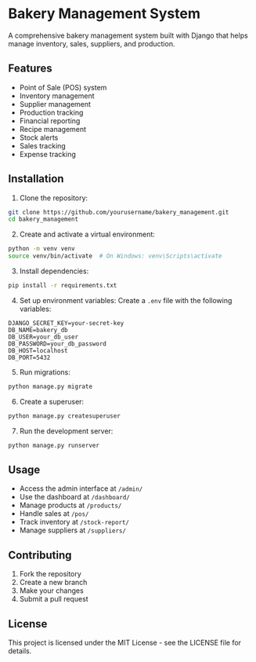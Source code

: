 # Bakery Management System

A comprehensive bakery management system built with Django that helps manage inventory, sales, suppliers, and production.

## Features

- Point of Sale (POS) system
- Inventory management
- Supplier management
- Production tracking
- Financial reporting
- Recipe management
- Stock alerts
- Sales tracking
- Expense tracking

## Installation

1. Clone the repository:
```bash
git clone https://github.com/yourusername/bakery_management.git
cd bakery_management
```

2. Create and activate a virtual environment:
```bash
python -m venv venv
source venv/bin/activate  # On Windows: venv\Scripts\activate
```

3. Install dependencies:
```bash
pip install -r requirements.txt
```

4. Set up environment variables:
Create a `.env` file with the following variables:
```
DJANGO_SECRET_KEY=your-secret-key
DB_NAME=bakery_db
DB_USER=your_db_user
DB_PASSWORD=your_db_password
DB_HOST=localhost
DB_PORT=5432
```

5. Run migrations:
```bash
python manage.py migrate
```

6. Create a superuser:
```bash
python manage.py createsuperuser
```

7. Run the development server:
```bash
python manage.py runserver
```

## Usage

- Access the admin interface at `/admin/`
- Use the dashboard at `/dashboard/`
- Manage products at `/products/`
- Handle sales at `/pos/`
- Track inventory at `/stock-report/`
- Manage suppliers at `/suppliers/`

## Contributing

1. Fork the repository
2. Create a new branch
3. Make your changes
4. Submit a pull request

## License

This project is licensed under the MIT License - see the LICENSE file for details. 
